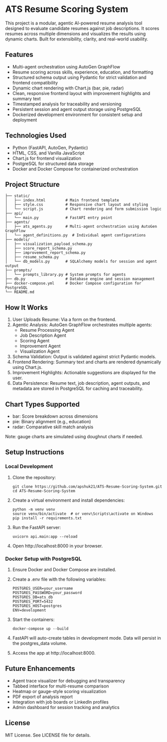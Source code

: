 # ATS Resume Scoring System

This project is a modular, agentic AI-powered resume analysis tool designed to evaluate candidate resumes against job descriptions. It scores resumes across multiple dimensions and visualizes the results using dynamic charts. Built for extensibility, clarity, and real-world usability.

## Features

- Multi-agent orchestration using AutoGen GraphFlow
- Resume scoring across skills, experience, education, and formatting
- Structured schema output using Pydantic for strict validation and frontend compatibility
- Dynamic chart rendering with Chart.js (bar, pie, radar)
- Clean, responsive frontend layout with improvement highlights and summary text
- Timestamped analysis for traceability and versioning
- Persistent session and agent output storage using PostgreSQL
- Dockerized development environment for consistent setup and deployment

## Technologies Used

- Python (FastAPI, AutoGen, Pydantic)
- HTML, CSS, and Vanilla JavaScript
- Chart.js for frontend visualization
- PostgreSQL for structured data storage
- Docker and Docker Compose for containerized orchestration

## Project Structure

```
├── static/
│   ├── index.html         # Main frontend template
│   ├── style.css          # Responsive chart layout and styling
│   └── script.js          # Chart rendering and form submission logic
├── api/
│   └── main.py            # FastAPI entry point
├── agents/
│   ├── ats_agents.py      # Multi-agent orchestration using AutoGen GraphFlow
│   └── agent_definitions.py  # Individual agent configurations
├── models/
│   ├── visualization_payload_schema.py
│   ├── score_report_schema.py
│   ├── improvement_report_schema.py
│   ├── resume_schema.py
│   └── db_models.py       # SQLAlchemy models for session and agent output
├── prompts/
│   └── prompts_library.py # System prompts for agents
├── db.py                  # Database engine and session management
├── docker-compose.yml     # Docker Compose configuration for PostgreSQL
└── README.md
```

## How It Works

1. User Uploads Resume: Via a form on the frontend.
2. Agentic Analysis: AutoGen GraphFlow orchestrates multiple agents:
   - Resume Processing Agent
   - Job Description Agent
   - Scoring Agent
   - Improvement Agent
   - Visualization Agent
3. Schema Validation: Output is validated against strict Pydantic models.
4. Frontend Rendering: Summary text and charts are rendered dynamically using Chart.js.
5. Improvement Highlights: Actionable suggestions are displayed for the user.
6. Data Persistence: Resume text, job description, agent outputs, and metadata are stored in PostgreSQL for caching and traceability.

## Chart Types Supported

- bar: Score breakdown across dimensions
- pie: Binary alignment (e.g., education)
- radar: Comparative skill match analysis

Note: gauge charts are simulated using doughnut charts if needed.

## Setup Instructions

### Local Development

1. Clone the repository:

   ```
   git clone https://github.com/apshuk21/ATS-Resume-Scoring-System.git
   cd ATS-Resume-Scoring-System
   ```

2. Create a virtual environment and install dependencies:

   ```
   python -m venv venv
   source venv/bin/activate  # or venv\Scripts\activate on Windows
   pip install -r requirements.txt
   ```

3. Run the FastAPI server:

   ```
   uvicorn api.main:app --reload
   ```

4. Open http://localhost:8000 in your browser.

### Docker Setup with PostgreSQL

1. Ensure Docker and Docker Compose are installed.

2. Create a .env file with the following variables:

   ```
   POSTGRES_USER=your_username
   POSTGRES_PASSWORD=your_password
   POSTGRES_DB=ats_db
   POSTGRES_PORT=5432
   POSTGRES_HOST=postgres
   ENV=development
   ```

3. Start the containers:

   ```
   docker-compose up --build
   ```

4. FastAPI will auto-create tables in development mode. Data will persist in the postgres_data volume.

5. Access the app at http://localhost:8000.

## Future Enhancements

- Agent trace visualizer for debugging and transparency
- Tabbed interface for multi-resume comparison
- Heatmap or gauge-style scoring visualization
- PDF export of analysis report
- Integration with job boards or LinkedIn profiles
- Admin dashboard for session tracking and analytics

## License

MIT License. See LICENSE file for details.
